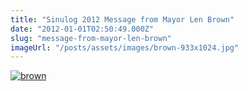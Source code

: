 ```yaml
---
title: "Sinulog 2012 Message from Mayor Len Brown"
date: "2012-01-01T02:50:49.000Z"
slug: "message-from-mayor-len-brown"
imageUrl: "/posts/assets/images/brown-933x1024.jpg"
---
```


[![](https://i0.wp.com/santonino-nz.org/wp-content/uploads/2012/01/brown-933x1024.jpg?resize=709%2C799 "brown")](https://i0.wp.com/santonino-nz.org/wp-content/uploads/2012/01/brown.jpg)